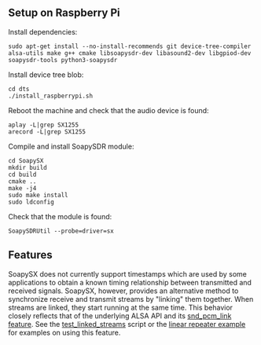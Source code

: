 ## Setup on Raspberry Pi

Install dependencies:
```
sudo apt-get install --no-install-recommends git device-tree-compiler alsa-utils make g++ cmake libsoapysdr-dev libasound2-dev libgpiod-dev soapysdr-tools python3-soapysdr
```

Install device tree blob:
```
cd dts
./install_raspberrypi.sh
```

Reboot the machine and check that the audio device is found:
```
aplay -L|grep SX1255
arecord -L|grep SX1255
```

Compile and install SoapySDR module:
```
cd SoapySX
mkdir build
cd build
cmake ..
make -j4
sudo make install
sudo ldconfig
```

Check that the module is found:
```
SoapySDRUtil --probe=driver=sx
```

## Features
SoapySX does not currently support timestamps which are used by some
applications to obtain a known timing relationship between transmitted and
received signals. SoapySX, however, provides an alternative method to
synchronize receive and transmit streams by "linking" them together.
When streams are linked, they start running at the same time.
This behavior closely reflects that of the underlying ALSA API and its
[snd_pcm_link feature](https://www.alsa-project.org/alsa-doc/alsa-lib/pcm.html#pcm_sync).
See the
[test_linked_streams](SoapySX/test_linked_streams.py)
script or the
[linear repeater example](example/linear_repeater.py)
for examples on using this feature.
